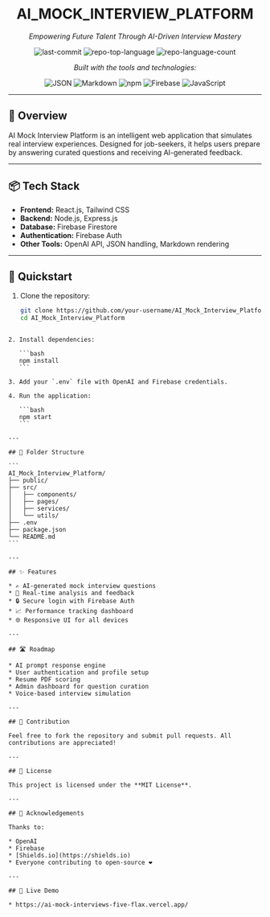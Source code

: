 <div align="center" class="text-center">  
  <h1>AI_MOCK_INTERVIEW_PLATFORM</h1>  
  <p><em>Empowering Future Talent Through AI-Driven Interview Mastery</em></p>  

  <img alt="last-commit" src="https://img.shields.io/github/last-commit/your-username/AI_Mock_Interview_Platform" />
  <img alt="repo-top-language" src="https://img.shields.io/github/languages/top/your-username/AI_Mock_Interview_Platform" />
  <img alt="repo-language-count" src="https://img.shields.io/github/languages/count/your-username/AI_Mock_Interview_Platform" />

  <p><em>Built with the tools and technologies:</em></p>

  <img alt="JSON" src="https://img.shields.io/badge/JSON-000000?style=for-the-badge&logo=json&logoColor=white" />
  <img alt="Markdown" src="https://img.shields.io/badge/Markdown-000000?style=for-the-badge&logo=markdown&logoColor=white" />
  <img alt="npm" src="https://img.shields.io/badge/npm-CB3837?style=for-the-badge&logo=npm&logoColor=white" />
  <img alt="Firebase" src="https://img.shields.io/badge/Firebase-DD2C00?style=for-the-badge&logo=firebase&logoColor=white" />
  <img alt="JavaScript" src="https://img.shields.io/badge/JavaScript-F7DF1E?style=for-the-badge&logo=javascript&logoColor=black" />
</div>

---

## 📑 Overview

AI Mock Interview Platform is an intelligent web application that simulates real interview experiences. Designed for job-seekers, it helps users prepare by answering curated questions and receiving AI-generated feedback.

---

## 📦 Tech Stack

- **Frontend:** React.js, Tailwind CSS  
- **Backend:** Node.js, Express.js  
- **Database:** Firebase Firestore  
- **Authentication:** Firebase Auth  
- **Other Tools:** OpenAI API, JSON handling, Markdown rendering

---

## 🚀 Quickstart

1. Clone the repository:
   ```bash
   git clone https://github.com/your-username/AI_Mock_Interview_Platform.git
   cd AI_Mock_Interview_Platform
````

2. Install dependencies:

   ```bash
   npm install
   ```

3. Add your `.env` file with OpenAI and Firebase credentials.

4. Run the application:

   ```bash
   npm start
   ```

---

## 📁 Folder Structure

```
AI_Mock_Interview_Platform/
├── public/
├── src/
│   ├── components/
│   ├── pages/
│   ├── services/
│   └── utils/
├── .env
├── package.json
└── README.md
```

---

## ✨ Features

* ✍️ AI-generated mock interview questions
* 🧠 Real-time analysis and feedback
* 🔒 Secure login with Firebase Auth
* 📈 Performance tracking dashboard
* 🌐 Responsive UI for all devices

---

## 🛣️ Roadmap

* AI prompt response engine
* User authentication and profile setup
* Resume PDF scoring
* Admin dashboard for question curation
* Voice-based interview simulation

---

## 🤝 Contribution

Feel free to fork the repository and submit pull requests. All contributions are appreciated!

---

## 📜 License

This project is licensed under the **MIT License**.

---

## 🙏 Acknowledgements

Thanks to:

* OpenAI
* Firebase
* [Shields.io](https://shields.io)
* Everyone contributing to open-source ❤️

---

## 📍 Live Demo

* https://ai-mock-interviews-five-flax.vercel.app/
